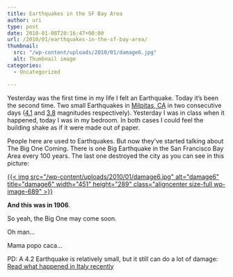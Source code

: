 ```yaml
---
title: Earthquakes in the SF Bay Area
author: uri
type: post
date: 2010-01-08T20:16:47+00:00
url: /2010/01/earthquakes-in-the-sf-bay-area/
thumbnail:
  src: "/wp-content/uploads/2010/01/damage6.jpg"
  alt: Thumbnail image
categories:
  - Uncategorized

---
```

Yesterday was the first time in my life I felt an Earthquake. Today it&#8217;s been the second time. Two small Earthquakes in [Milpitas, CA][1] in two consecutive days ([4.1][2] and [3.8][3] magnitudes respectively). Yesterday I was in class when it happened, today I was in my bedroom. In both cases I could feel the building shake as if it were made out of paper.

People here are used to Earthquakes. But now they&#8217;ve started talking about The Big One Coming. There is one Big Earthquake in the San Francisco Bay Area every 100 years. The last one destroyed the city as you can see in this picture:

[{{< img src="/wp-content/uploads/2010/01/damage6.jpg" alt="damage6" title="damage6" width="451" height="289" class="aligncenter size-full wp-image-689" >}}][4]

**And this was in 1906**. 

So yeah, the Big One may come soon. 

Oh man&#8230; 

Mama popo caca&#8230;

PD: A 4.2 Earthquake is relatively small, but it still can do a lot of damage: [Read what happened in Italy recently][5]

 [1]: https://maps.google.com/maps?f=q&source=s_q&hl=en&geocode=&q=Milpitas&sll=37.424106,-122.166076&sspn=0.099791,0.190029&ie=UTF8&hq=&hnear=Milpitas,+Santa+Clara,+California&ll=37.477038,-122.01004&spn=0.79776,1.520233&t=h&z=10
 [2]: https://quake.usgs.gov/recenteqs/Quakes/nc71336726.html
 [3]: https://quake.usgs.gov/recenteqs/Quakes/nc71337451.html
 [4]: /wp-content/uploads/2010/01/damage6.jpg
 [5]: https://www.elpais.com/articulo/internacional/Cientos/evacuados/centro/Italia/terremoto/42/elpepuint/20091215elpepuint_17/Tes